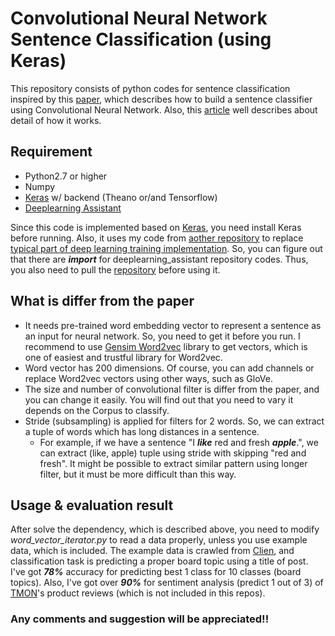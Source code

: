 # Convolutional Neural Network Sentence Classification (using Keras)
This repository consists of python codes for sentence classification inspired by this [paper](http://www.aclweb.org/anthology/D14-1181), which describes how to build a sentence classifier using Convolutional Neural Network. Also, this [article](http://www.wildml.com/2015/12/implementing-a-cnn-for-text-classification-in-tensorflow) well describes about detail of how it works.

## Requirement
- Python2.7 or higher
- Numpy
- [Keras](http://keras.io/) w/ backend (Theano or/and Tensorflow)
- [Deeplearning Assistant](https://github.com/kh-kim/deeplearning_assistant)

Since this code is implemented based on [Keras](http://keras.io/), you need install Keras before running. Also, it uses my code from [aother repository](https://github.com/kh-kim/deeplearning_assistant) to replace [typical part of deep learning training implementation][1]. So, you can figure out that there are ***import*** for deeplearning_assistant repository codes. Thus, you also need to pull the [repository](https://github.com/kh-kim/deeplearning_assistant) before using it.

## What is differ from the paper
- It needs pre-trained word embedding vector to represent a sentence as an input for neural network.
So, you need to get it before you run. I recommend to use [Gensim Word2vec](https://radimrehurek.com/gensim/models/word2vec.html) library to get vectors, which is one of easiest and trustful library for Word2vec.
- Word vector has 200 dimensions. Of course, you can add channels or replace Word2vec vectors using other ways, such as GloVe.
- The size and number of convolutional filter is differ from the paper, and you can change it easily. You will find out that you need to vary it depends on the Corpus to classify.
- Stride (subsampling) is applied for filters for 2 words. So, we can extract a tuple of words which has long distances in a sentence.
  - For example, if we have a sentence "I ***like*** red and fresh ***apple***.", we can extract (like, apple) tuple using stride with skipping "red and fresh". It might be possible to extract similar pattern using longer filter, but it must be more difficult than this way.

## Usage & evaluation result
After solve the dependency, which is described above, you need to modify *word_vector_iterator.py* to read a data properly, unless you use example data, which is included. The example data is crawled from [Clien](http://clien.net/), and classification task is predicting a proper board topic using a title of post. I've got ***78%*** accuracy for predicting best 1 class for 10 classes (board topics). Also, I've got over ***90%*** for sentiment analysis (predict 1 out of 3) of [TMON](http://www.ticketmonster.co.kr/)'s product reviews (which is not included in this repos).   

### Any comments and suggestion will be appreciated!!

[1]: https://github.com/kh-kim/deeplearning_assistant/blob/master/README.md "How to use deeplearning_assistant"
